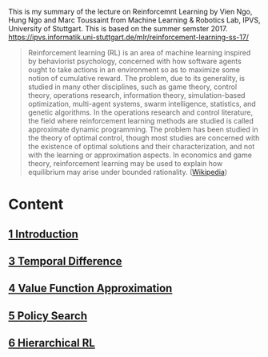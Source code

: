 This is my summary of the lecture on Reinforcemnt Learning by Vien Ngo, Hung Ngo and Marc Toussaint from Machine Learning & Robotics Lab, IPVS, University of Stuttgart. This is based on the summer semster 2017. https://ipvs.informatik.uni-stuttgart.de/mlr/reinforcement-learning-ss-17/

> Reinforcement learning (RL) is an area of machine learning inspired by behaviorist psychology, concerned with how software agents ought to take actions in an environment so as to maximize some notion of cumulative reward. The problem, due to its generality, is studied in many other disciplines, such as game theory, control theory, operations research, information theory, simulation-based optimization, multi-agent systems, swarm intelligence, statistics, and genetic algorithms. In the operations research and control literature, the field where reinforcement learning methods are studied is called approximate dynamic programming. The problem has been studied in the theory of optimal control, though most studies are concerned with the existence of optimal solutions and their characterization, and not with the learning or approximation aspects. In economics and game theory, reinforcement learning may be used to explain how equilibrium may arise under bounded rationality.
([Wikipedia](https://en.wikipedia.org/wiki/Reinforcement_learning))

# Content
## [1 Introduction](1_Introduction)
## [3 Temporal Difference](3_temp_diff.md)
## [4 Value Function Approximation](4_approx.md)
## [5 Policy Search](5_policy_search.md)
## [6 Hierarchical RL](6_hierarchical_RL.md)
